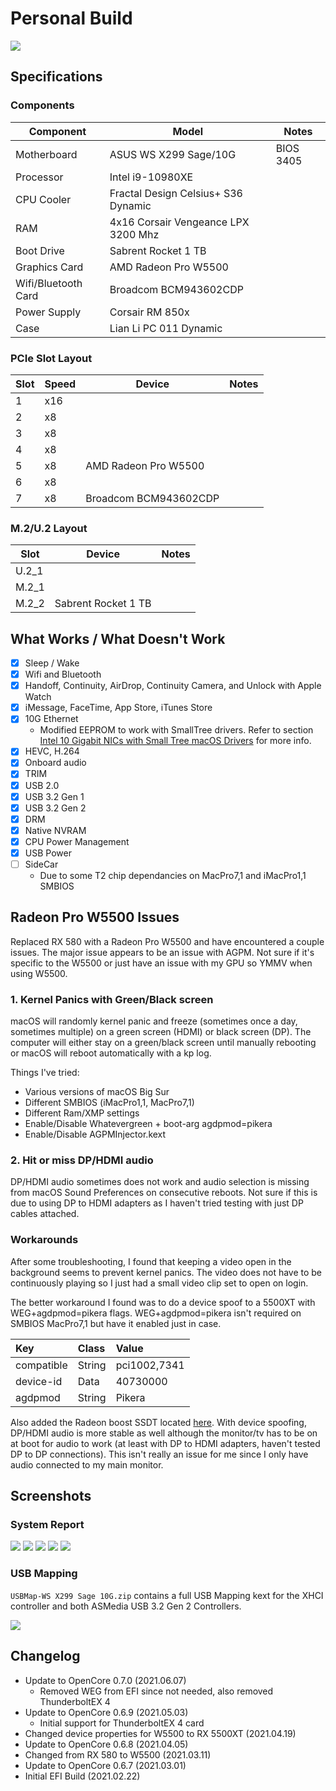 # Personal Build

![](/Personal%20EFI/Images/WSX299Sage10G.png)

## Specifications
### Components

| Component        | Model                                | Notes |
| ---------------- | ---------------------------------------|-------------------|
| Motherboard | ASUS WS X299 Sage/10G | BIOS 3405 |
| Processor | Intel i9-10980XE | |
| CPU Cooler | Fractal Design Celsius+ S36 Dynamic | |
| RAM | 4x16 Corsair Vengeance LPX 3200 Mhz | |
| Boot Drive | Sabrent Rocket 1 TB | |
| Graphics Card | AMD Radeon Pro W5500 | |
| Wifi/Bluetooth Card | Broadcom BCM943602CDP |  |
| Power Supply | Corsair RM 850x | |
| Case | Lian Li PC 011 Dynamic | |

### PCIe Slot Layout
| Slot | Speed | Device | Notes |
| ----- | ----- | ---------------------------------------|-------------------|
| 1 | x16 | | |
| 2 | x8 | | |
| 3 | x8 | | |
| 4 | x8 | | |
| 5 | x8 | AMD Radeon Pro W5500 | |
| 6 | x8 | | |
| 7 | x8 | Broadcom BCM943602CDP | |

### M.2/U.2 Layout
| Slot | Device | Notes |
| ----- | ---------------------------------------|-------------------|
| U.2_1 | | |
| M.2_1 | | |
| M.2_2 | Sabrent Rocket 1 TB | |

## What Works / What Doesn't Work
- [x] Sleep / Wake
- [x] Wifi and Bluetooth
- [x] Handoff, Continuity, AirDrop, Continuity Camera, and Unlock with Apple Watch
- [x] iMessage, FaceTime, App Store, iTunes Store
- [x] 10G Ethernet
    * Modified EEPROM to work with SmallTree drivers. Refer to section [Intel 10 Gigabit NICs with Small Tree macOS Drivers](https://github.com/shinoki7/ASUS-X299-Hackintosh#intel-10-gigabit-nics-with-small-tree-macos-drivers) for more info.
- [x] HEVC, H.264
- [x] Onboard audio
- [x] TRIM
- [x] USB 2.0
- [x] USB 3.2 Gen 1
- [x] USB 3.2 Gen 2
- [x] DRM
- [x] Native NVRAM
- [x] CPU Power Management
- [x] USB Power
- [ ] SideCar
    * Due to some T2 chip dependancies on MacPro7,1 and iMacPro1,1 SMBIOS

## Radeon Pro W5500 Issues
Replaced RX 580 with a Radeon Pro W5500 and have encountered a couple issues.  The major issue appears to be an issue with AGPM.  Not sure if it's specific to the W5500 or just have an issue with my GPU so YMMV when using W5500.

### 1. Kernel Panics with Green/Black screen
macOS will randomly kernel panic and freeze (sometimes once a day, sometimes multiple) on a green screen (HDMI) or black screen (DP).  The computer will either stay on a green/black screen until manually rebooting or macOS will reboot automatically with a kp log.

Things I've tried:
* Various versions of macOS Big Sur
* Different SMBIOS (iMacPro1,1, MacPro7,1)
* Different Ram/XMP settings
* Enable/Disable Whatevergreen + boot-arg agdpmod=pikera
* Enable/Disable AGPMInjector.kext

### 2. Hit or miss DP/HDMI audio
DP/HDMI audio sometimes does not work and audio selection is missing from macOS Sound Preferences on consecutive reboots.  Not sure if this is due to using DP to HDMI adapters as I haven't tried testing with just DP cables attached.

### Workarounds
After some troubleshooting, I found that keeping a video open in the background seems to prevent kernel panics.  The video does not have to be continuously playing so I just had a small video clip set to open on login.

The better workaround I found was to do a device spoof to a 5500XT with WEG+agdpmod=pikera flags.  WEG+agdpmod=pikera isn't required on SMBIOS MacPro7,1 but have it enabled just in case.

| Key | Class | Value |
| :--- | :--- | :--- |
| compatible | String | pci1002,7341 |
| device-id | Data | 40730000 |
| agdpmod | String | Pikera |

Also added the Radeon boost SSDT located [here](https://www.tonymacx86.com/threads/amd-radeon-performance-enhanced-ssdt.296555/).  With device spoofing, DP/HDMI audio is more stable as well although the monitor/tv has to be on at boot for audio to work (at least with DP to HDMI adapters, haven't tested DP to DP connections).  This isn't really an issue for me since I only have audio connected to my main monitor.

## Screenshots
### System Report
![](/Personal%20EFI/Images/aboutthismac.png)
![](/Personal%20EFI/Images/memory1.png)
![](/Personal%20EFI/Images/memory2.png)
![](/Personal%20EFI/Images/graphics.png)
![](/Personal%20EFI/Images/pci.png)

### USB Mapping
`USBMap-WS X299 Sage 10G.zip` contains a full USB Mapping kext for the XHCI controller and both ASMedia USB 3.2 Gen 2 Controllers.

![](/Personal%20EFI/Images/usbmapping.png)

## Changelog
- Update to OpenCore 0.7.0 (2021.06.07)
    * Removed WEG from EFI since not needed, also removed ThunderboltEX 4 
- Update to OpenCore 0.6.9 (2021.05.03)
    * Initial support for ThunderboltEX 4 card
- Changed device properties for W5500 to RX 5500XT (2021.04.19)
- Update to OpenCore 0.6.8 (2021.04.05)
- Changed from RX 580 to W5500 (2021.03.11)
- Update to OpenCore 0.6.7 (2021.03.01)
- Initial EFI Build (2021.02.22)
